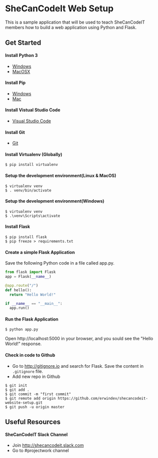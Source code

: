 # SheCanCodeIt Web Setup

This is a sample application that will be used to teach SheCanCodeIT members how to build a web application using Python and Flask.

## Get Started
#### Install Python 3
* [Windows](https://realpython.com/installing-python/#windows)
* [MacOSX](https://realpython.com/installing-python/#macos-mac-os-x)

#### Install Pip
* [Windows](https://www.liquidweb.com/kb/install-pip-windows/)
* [Mac](https://www.shellhacks.com/python-install-pip-mac-ubuntu-centos/)

#### Install Vistual Studio Code
* [Visual Studio Code](https://code.visualstudio.com/)

#### Install Git 
* [Git](https://git-scm.com/book/en/v2/Getting-Started-Installing-Git)

#### Install Virtualenv (Globally)
```
$ pip install virtualenv
```

#### Setup the development environment(Linux & MacOS)
```
$ virtualenv venv
$ . venv/bin/activate
```

#### Setup the development environment(Windows)
```
$ virtualenv venv
$ .\venv\Scripts\activate
```

#### Install Flask
```
$ pip install flask
$ pip freeze > requirements.txt
```

#### Create a simple Flask Application
Save the following Python code in a file called app.py.

```Python
from flask import Flask
app = Flask(__name__)

@app.route("/")
def hello():
  return "Hello World!"

if __name__ == "__main__":
  app.run()

```

#### Run the Flask Application
```
$ python app.py
```

Open http://localhost:5000 in your browser, and you sould see the "Hello World!" response.

#### Check in code to Github
* Go to http://gitignore.io and search for Flask.  Save the content in `.gitignore` file.
* Add new repo in Github

```
$ git init
$ git add .
$ git commit -m "first commit"
$ git remote add origin https://github.com/erwindev/shecancodeit-website-setup.git
$ git push -u origin master

```


## Useful Resources

#### SheCanCodeIT Slack Channel
* Join http://shecancodeit.slack.com
* Go to #projectwork channel




